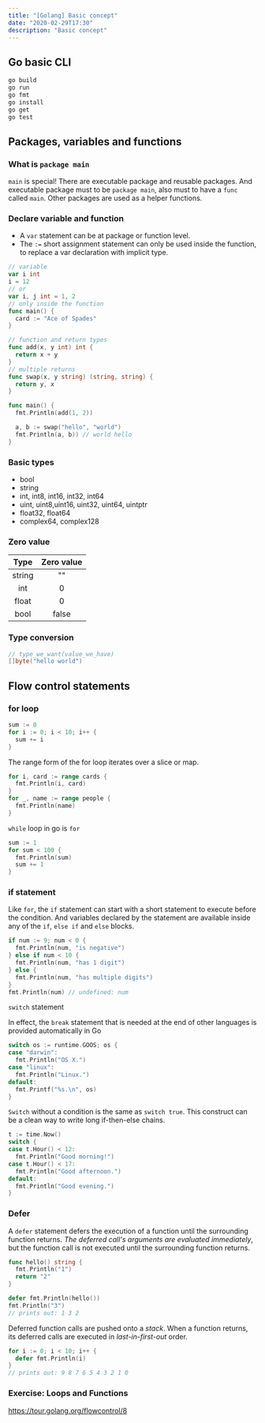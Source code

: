 ```yaml
---
title: "[Golang] Basic concept"
date: "2020-02-29T17:30"
description: "Basic concept"
---
```


## Go basic CLI

```bash
go build
go run
go fmt
go install
go get
go test
```

## Packages, variables and functions

### What is `package main`

`main` is special! There are executable package and reusable packages. And executable package must to be `package main`, also must to have a `func` called `main`. Other packages are used as a helper functions.

### Declare variable and function

- A `var` statement can be at package or function level.
- The `:=` short assignment statement can only be used inside the function, to replace a var declaration with implicit type.

```go
// variable
var i int
i = 12
// or
var i, j int = 1, 2
// only inside the function
func main() {
  card := "Ace of Spades"
}
```

```go
// function and return types
func add(x, y int) int {
  return x + y
}
// multiple returns
func swap(x, y string) (string, string) {
  return y, x
}

func main() {
  fmt.Println(add(1, 2))

  a, b := swap("hello", "world")
  fmt.Println(a, b)) // world hello
}
```

### Basic types

- bool
- string
- int, int8, int16, int32, int64
- uint, uint8,uint16, uint32, uint64, uintptr
- float32, float64
- complex64, complex128

### Zero value

| Type | Zero value |
| :--: | :--------: |
| string | ""    |
| int    | 0     |
| float  | 0     |
| bool   | false |

### Type conversion

```go
// type_we_want(value_we_have)
[]byte("hello world")
```

## Flow control statements

### for loop

```go
sum := 0
for i := 0; i < 10; i++ {
  sum += i
}
```

The range form of the for loop iterates over a slice or map.

```go
for i, card := range cards {
  fmt.Println(i, card)
}
for _, name := range people {
  fmt.Println(name)
}
```

`while` loop in go is `for`

```go
sum := 1
for sum < 100 {
  fmt.Println(sum)
  sum += 1
}
```

### if statement

Like `for`, the `if` statement can start with a short statement to execute before the condition. And variables declared by the statement are available inside any of the `if`, `else if` and `else` blocks.

```go
if num := 9; num < 0 {
  fmt.Println(num, "is negative")
} else if num < 10 {
  fmt.Println(num, "has 1 digit")
} else {
  fmt.Println(num, "has multiple digits")
}
fmt.Println(num) // undefined: num
```

`switch` statement

In effect, the `break` statement that is needed at the end of other languages is provided automatically in Go

```go
switch os := runtime.GOOS; os {
case "darwin":
  fmt.Println("OS X.")
case "linux":
  fmt.Println("Linux.")
default:
  fmt.Printf("%s.\n", os)
}
```

`Switch` without a condition is the same as `switch true`. This construct can be a clean way to write long if-then-else chains.

```go
t := time.Now()
switch {
case t.Hour() < 12:
  fmt.Println("Good morning!")
case t.Hour() < 17:
  fmt.Println("Good afternoon.")
default:
  fmt.Println("Good evening.")
}
```

### Defer

A `defer` statement defers the execution of a function until the surrounding function returns. *The deferred call's arguments are evaluated immediately*, but the function call is not executed until the surrounding function returns.

```go
func hello() string {
  fmt.Println("1")
  return "2"
}

defer fmt.Println(hello())
fmt.Println("3")
// prints out: 1 3 2
```

Deferred function calls are pushed onto a *stack*. When a function returns, its deferred calls are executed in *last-in-first-out* order.

```go
for i := 0; i < 10; i++ {
  defer fmt.Println(i)
}
// prints out: 9 8 7 6 5 4 3 2 1 0
```

### Exercise: Loops and Functions

https://tour.golang.org/flowcontrol/8
